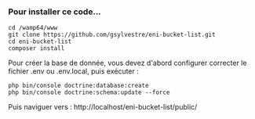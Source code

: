 ### Pour installer ce code...

```
cd /wamp64/www
git clone https://github.com/gsylvestre/eni-bucket-list.git 
cd eni-bucket-list
composer install
```

Pour créer la base de donnée, vous devez d'abord configurer correcter le fichier .env ou .env.local, puis exécuter :
```
php bin/console doctrine:database:create 
php bin/console doctrine:schema:update --force
```

Puis naviguer vers : http://localhost/eni-bucket-list/public/

